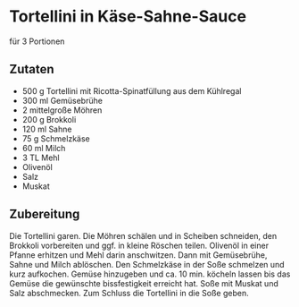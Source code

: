 # Tortellini in Käse-Sahne-Sauce

für 3 Portionen

## Zutaten

* 500 g Tortellini mit Ricotta-Spinatfüllung aus dem Kühlregal
* 300 ml Gemüsebrühe
* 2 mittelgroße Möhren
* 200 g Brokkoli
* 120 ml Sahne
* 75 g Schmelzkäse
* 60 ml Milch
* 3 TL Mehl
* Olivenöl
* Salz
* Muskat

## Zubereitung

Die Tortellini garen. Die Möhren schälen und in Scheiben schneiden, den Brokkoli vorbereiten und ggf. in kleine Röschen teilen.
Olivenöl in einer Pfanne erhitzen und Mehl darin anschwitzen. Dann mit Gemüsebrühe, Sahne und Milch ablöschen. 
Den Schmelzkäse in der Soße schmelzen und kurz aufkochen. Gemüse hinzugeben und ca. 10 min. köcheln lassen bis das Gemüse die gewünschte bissfestigkeit erreicht hat.
Soße mit Muskat und Salz abschmecken. 
Zum Schluss die Tortellini in die Soße geben.
